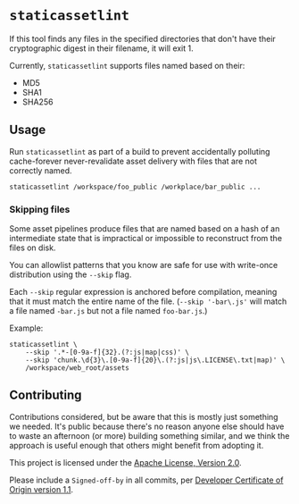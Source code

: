 # `staticassetlint`

If this tool finds any files in the specified directories that don't have
their cryptographic digest in their filename, it will exit 1.

Currently, `staticassetlint` supports files named based on their:
* MD5
* SHA1
* SHA256

## Usage

Run `staticassetlint` as part of a build to prevent accidentally polluting
cache-forever never-revalidate asset delivery with files that are not
correctly named.

```shell
staticassetlint /workspace/foo_public /workplace/bar_public ...
```

### Skipping files

Some asset pipelines produce files that are named based on a hash of an
intermediate state that is impractical or impossible to reconstruct from the
files on disk.

You can allowlist patterns that you know are safe for use with write-once
distribution using the `--skip` flag.

Each `--skip` regular expression is anchored before compilation, meaning that
it must match the entire name of the file. (`--skip '-bar\.js'` will match
a file named `-bar.js` but not a file named `foo-bar.js`.)

Example:

```shell
staticassetlint \
    --skip '.*-[0-9a-f]{32}.(?:js|map|css)' \
    --skip 'chunk.\d{3}\.[0-9a-f]{20}\.(?:js|js\.LICENSE\.txt|map)' \
    /workspace/web_root/assets
```

## Contributing

Contributions considered, but be aware that this is mostly just something we
needed. It's public because there's no reason anyone else should have to waste
an afternoon (or more) building something similar, and we think the approach
is useful enough that others might benefit from adopting it.

This project is licensed under the [Apache License, Version 2.0](LICENSE).

Please include a `Signed-off-by` in all commits, per
[Developer Certificate of Origin version 1.1](DCO).
